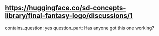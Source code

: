 ## https://huggingface.co/sd-concepts-library/final-fantasy-logo/discussions/1

contains_question: yes
question_part: Has anyone got this one working?